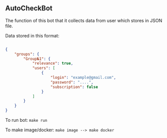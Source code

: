 ## AutoCheckBot

<p> The function of this bot that it collects data from user which stores in JSON file. </p>

<p>Data stored in this format: </p>

```json

{
    "groups": {
        "Group№1": {
            "relevance": true,
            "users": [
                {
                    "login": "example@gmail.com",
                    "password": "....",
                    "subscription": false
                }
            ]
        }
    }
}

```

To run bot:    ```make run``` 

To make image/docker:    ```make image --> make docker```


